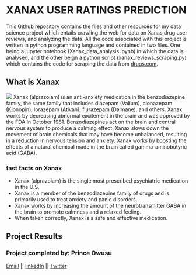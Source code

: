 # XANAX USER RATINGS PREDICTION
This [Github](https://github.com/prince381/xanax_ratings) repository contains the files and other resources for my data science
project which entails crawling the web for data on Xanas drug user reviews, and analyzing the data. All the code associated with this project is written in python programming
language and contained in two files. One being a jupyter notebook (Xanax_data_analysis.ipynb) in which the data is analysed, and the other beign a python script (xanax_reviews_scraping.py) which contains the code for
scraping the data from [drugs.com](https://www.drugs.com/comments/alprazolam/xanax.html).

## What is Xanax
![](https://encrypted-tbn0.gstatic.com/images?q=tbn%3AANd9GcQUAtoY757Jj1HTunpqgwzhGOwYP7NVevR7tE3qg8Ap8CQLZJMI)
Xanax (alprazolam) is an anti-anxiety medication in the benzodiazepine family, the same family that includes diazepam (Valium), clonazepam
(Klonopin), lorazepam (Ativan), flurazepam (Dalmane), and others. Xanax works by decreasing abnormal excitement in the brain and was
approved by the FDA in October 1981. Benzodiazepines act on the brain and central nervous system to produce a calming effect.
Xanax slows down the movement of brain chemicals that may have become unbalanced, resulting in a reduction in nervous tension and anxiety.
Xanax works by boosting the effects of a natural chemical made in the brain called gamma-aminobutyric acid (GABA).
### fast facts on Xanax
* Xanax (alprazolam) is the single most prescribed psychiatric medication in the U.S.
* Xanax is a member of the benzodiazepine family of drugs and is primarily used to treat anxiety and panic disorders.
* Xanax works by increasing the amount of the neurotransmitter GABA in the brain to promote calmness and a relaxed feeling.
* When taken correctly, Xanax is a safe and effective medication.

## Project Results


### Project completed by: Prince Owusu
[Email](powusu381@gmail.com) || [linkedIn](https://www.linkedin.com/in/prince-owusu-356914198?lipi=urn%3Ali%3Apage%3Ad_flagship3_profile_view_base_contact_details%3B2NYoXqMHQKOMp0yWSME5mQ%3D%3D) || [Twitter](https://twitter.com/iam_kwekhu)
